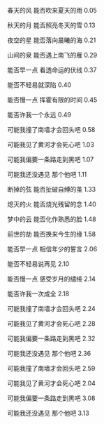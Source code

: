春天的风 能否吹来夏天的雨 0.05

秋天的月 能否照亮冬天的雪 0.13

夜空的星 能否落向晨曦的海 0.21

山间的泉 能否遇上南飞的雁 0.29

能否早一点 看透命运的伏线 0.37

能否不轻易就深陷 0.40

能否慢一点 挥霍有限的时间 0.45

能否许我一个永远 0.49

可能我撞了南墙才会回头吧 0.58

可能我见了黄河才会死心吧 1.03

可能我偏要一条路走到黑吧 1.07

可能我还没遇见 那个他吧 1.11

 

断掉的弦 能否扯破自缚的茧 1.33

熄灭的火 能否烧光残留的念 1.40

梦中的云 能否化作熟悉的脸 1.48

前世的劫 能否换来今生的缘 1.58

能否早一点 相信年少的誓言 2.06

能否不轻易说再见 2.10

能否慢一点 感受岁月的缱绻 2.14

能否许我一次成全 2.18

可能我撞了南墙才会回头吧 2.24

可能我见了黄河才会死心吧 2.28

可能我偏要一条路走到黑吧 2.32

可能我还没遇见 那个他吧 2.36

 

可能我撞了南墙才会回头吧 2.59

可能我见了黄河才会死心吧 2.04

可能我偏要一条路走到黑吧 3.08

可能我还没遇见 那个他吧 3.13